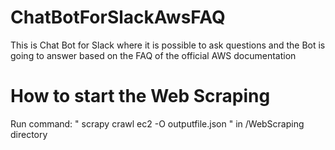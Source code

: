 # ChatBotForSlackAwsFAQ
This is Chat Bot for Slack where it is possible to ask questions and the Bot is going to answer based on the FAQ of the official AWS documentation
# How to start the Web Scraping
Run command: " scrapy crawl ec2 -O outputfile.json " in /WebScraping directory
